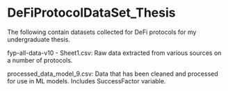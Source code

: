 # DeFiProtocolDataSet_Thesis
The following contain datasets collected for DeFi protocols for my undergraduate thesis. 


fyp-all-data-v10 - Sheet1.csv: Raw data extracted from various sources on a number of protocols. 

processed_data_model_9.csv: Data that has been cleaned and processed for use in ML models. Includes SuccessFactor variable. 

